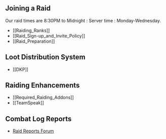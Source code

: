 ## Joining a Raid
Our raid times are 8:30PM to Midnight : Server time : Monday-Wednesday.

* [[Raiding_Ranks]]
* [[Raid_Sign-up_and_Invite_Policy]]
* [[Raid_Preparation]]

## Loot Distribution System
* [[DKP]]

## Raiding Enhancements

* [[Required_Raiding_Addons]]
* [[TeamSpeak]]

## Combat Log Reports

* [Raid Reports Forum](http://dasypygal.dyndns.org/forums/viewforum.php?f=26)